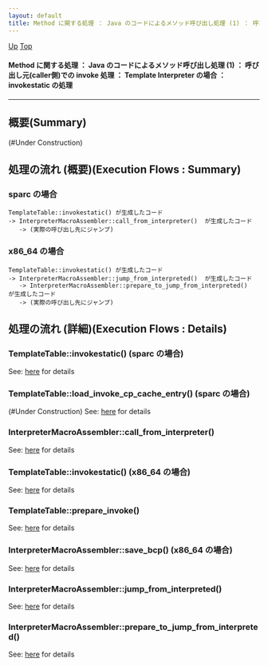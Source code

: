 ```yaml
---
layout: default
title: Method に関する処理 ： Java のコードによるメソッド呼び出し処理 (1) ： 呼び出し元(caller側)での invoke 処理 ： Template Interpreter の場合 ： invokestatic の処理
---
```

[Up](nolikc3vKY.html) [Top](../index.html)

#### Method に関する処理 ： Java のコードによるメソッド呼び出し処理 (1) ： 呼び出し元(caller側)での invoke 処理 ： Template Interpreter の場合 ： invokestatic の処理

--- 
## 概要(Summary)
(#Under Construction)

## 処理の流れ (概要)(Execution Flows : Summary)
### sparc の場合
```
TemplateTable::invokestatic() が生成したコード
-> InterpreterMacroAssembler::call_from_interpreter()  が生成したコード
   -> (実際の呼び出し先にジャンプ)
```

### x86_64 の場合
```
TemplateTable::invokestatic() が生成したコード
-> InterpreterMacroAssembler::jump_from_interpreted()  が生成したコード
   -> InterpreterMacroAssembler::prepare_to_jump_from_interpreted()  が生成したコード
   -> (実際の呼び出し先にジャンプ)
```

## 処理の流れ (詳細)(Execution Flows : Details)
### TemplateTable::invokestatic() (sparc の場合)
See: [here](no3059Fdw.html) for details
### TemplateTable::load_invoke_cp_cache_entry() (sparc の場合)
(#Under Construction)
See: [here](no3059ExF.html) for details
### InterpreterMacroAssembler::call_from_interpreter()
See: [here](no3059R7L.html) for details

### TemplateTable::invokestatic() (x86_64 の場合)
See: [here](no30594Ze.html) for details
### TemplateTable::prepare_invoke()
See: [here](no3059Fkk.html) for details
### InterpreterMacroAssembler::save_bcp() (x86_64 の場合)
See: [here](no3059Suq.html) for details
### InterpreterMacroAssembler::jump_from_interpreted()
See: [here](no3059eMG.html) for details
### InterpreterMacroAssembler::prepare_to_jump_from_interpreted()
See: [here](no3059rWM.html) for details






